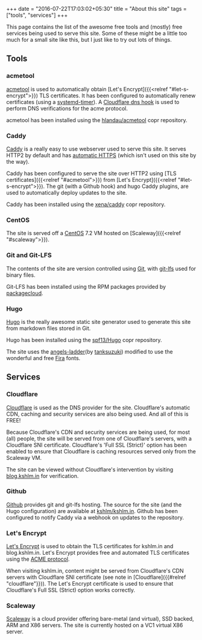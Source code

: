 +++
date = "2016-07-22T17:03:02+05:30"
title = "About this site"
tags = ["tools", "services"]
+++

This page contains the list of the awesome free tools and (mostly) free services being used to serve this site.
Some of these might be a little too much for a small site like this, but I just like to try out lots of things.

## Tools

### acmetool

[acmetool](https://hlandau.github.io/acme/) is used to automatically obtain [Let's Encrypt]({{<relref "#let-s-encrypt">}}) TLS certificates.
It has been configured to automatically renew certificates (using a [systemd-timer](https://www.freedesktop.org/software/systemd/man/systemd.timer.html)).
A [Cloudflare dns hook](https://github.com/yinguanhao/acme-dns-hook-cloudflare) is used to perform DNS verifications for the acme protocol.

acmetool has been installed using the [hlandau/acmetool](https://copr.fedorainfracloud.org/coprs/hlandau/acmetool/) copr repository.

### Caddy

[Caddy](https://caddyserver.com/) is a really easy to use webserver used to serve this site.
It serves HTTP2 by default and has [automatic HTTPS](https://caddyserver.com/docs/automatic-https) (which isn't used on this site by the way).

Caddy has been configured to serve the site over HTTP2 using [TLS certificates]({{<relref "#acmetool">}}) from [Let's Encrypt]({{<relref "#let-s-encrypt">}}).
The git (with a Github hook) and hugo Caddy plugins, are used to automatically deploy updates to the site.

Caddy has been installed using the [xena/caddy](https://copr.fedorainfracloud.org/coprs/xena/caddy/) copr repository.

### CentOS

The site is served off a [CentOS](https://www.centos.org/) 7.2 VM hosted on [Scaleway]({{<relref "#scaleway">}}).

### Git and Git-LFS

The contents of the site are version controlled using [Git](https://git-scm.com/), with [git-lfs](https://git-lfs.github.com/) used for binary files.

Git-LFS has been installed using the RPM packages provided by [packagecloud](https://packagecloud.io/github/git-lfs/install).

### Hugo

[Hugo](https://gohugo.io/) is the really awesome static site generator used to generate this site from markdown files stored in Git.

Hugo has been installed using the [spf13/Hugo](https://copr.fedorainfracloud.org/coprs/spf13/Hugo/) copr repository.

The site uses the [angels-ladder](https://github.com/tanksuzuki/angels-ladder/)(by [tanksuzuki](http://tanksuzuki.com/)) modified to use the wonderful and free [Fira](https://github.com/mozilla/Fira/) fonts.

## Services

### Cloudflare

[Cloudflare](https://www.cloudflare.com/) is used as the DNS provider for the site. Cloudflare's automatic CDN, caching and security services are also being used. And all of this is FREE!

Because Cloudflare's CDN and security services are being used, for most (all) people, the site will be served from one of Cloudflare's servers, with a Cloudflare SNI certificate.
Cloudflare's 'Full SSL (Strict)' option has been enabled to ensure that Cloudflare is caching resources served only from the Scaleway VM.

The site can be viewed without Cloudflare's intervention by visiting [blog.kshlm.in](https://blog.kshlm.in/) for verification.

### Github

[Github](https://github.com/) provides git and git-lfs hosting. The source for the site (and the Hugo configuration) are available at [kshlm/kshlm.in](https://github.com/kshlm/kshlm.in).
Github has been configured to notify Caddy via a webhook on updates to the repository.

### Let's Encrypt

[Let's Encrypt](https://letsencrypt.org/) is used to obtain the TLS certificates for kshlm.in and blog.kshlm.in.
Let's Encrypt provides free and automated TLS certificates using the [ACME protocol](https://github.com/letsencrypt/acme-spec).

When visiting kshlm.in, content might be served from Cloudflare's CDN servers with Cloudflare SNI certificate (see note in [Cloudflare]({{#relref "cloudflare"}})).
The Let's Encrypt certificate is used to ensure that Cloudflare's Full SSL (Strict) option works correctly.

### Scaleway

[Scaleway](https://www.scaleway.com/) is a cloud provider offering bare-metal (and virtual), SSD backed, ARM and X86 servers.
The site is currently hosted on a VC1 virtual X86 server.
